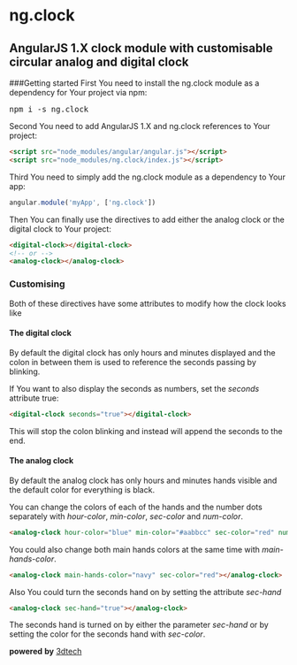 # ng.clock
## AngularJS 1.X clock module with customisable circular analog and digital clock
###Getting started
First You need to install the ng.clock module as a dependency for Your project via npm:
<pre>npm i -s ng.clock</pre>

Second You need to add AngularJS 1.X and ng.clock references to Your project:
```html
<script src="node_modules/angular/angular.js"></script>
<script src="node_modules/ng.clock/index.js"></script>
```

Third You need to simply add the ng.clock module as a dependency to Your app:
```javascript
angular.module('myApp', ['ng.clock'])
```

Then You can finally use the directives to add either the analog clock or the digital clock to Your project:
```html
<digital-clock></digital-clock>
<!-- or -->
<analog-clock></analog-clock>
```

### Customising
Both of these directives have some attributes to modify how the clock looks like

#### The digital clock 
By default the digital clock has only hours and minutes displayed and the colon in between them is used to reference the seconds passing by blinking.

If You want to also display the seconds as numbers, set the _seconds_ attribute true:
```html
<digital-clock seconds="true"></digital-clock>
```
This will stop the colon blinking and instead will append the seconds to the end.

#### The analog clock
By default the analog clock has only hours and minutes hands visible and the default color for everything is black.

You can change the colors of each of the hands and the number dots separately with _hour-color_, _min-color_, _sec-color_ and _num-color_.
```html
<analog-clock hour-color="blue" min-color="#aabbcc" sec-color="red" num-color="green"></analog-clock>
```
You could also change both main hands colors at the same time with _main-hands-color_.
```html
<analog-clock main-hands-color="navy" sec-color="red"></analog-clock>
```
Also You could turn the seconds hand on by setting the attribute _sec-hand_
```html
<analog-clock sec-hand="true"></analog-clock>
```

The seconds hand is turned on by either the parameter _sec-hand_ or by setting the color for the seconds hand with _sec-color_.


__powered__ __by__ [3dtech](https://github.com/3dtech)
